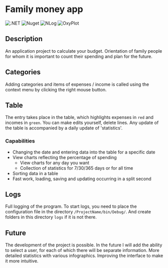 # Family money app

![.NET](https://img.shields.io/badge/.NET%20FrameWork-4.6-informational)
![Nuget](https://img.shields.io/nuget/v/Microsoft.AspNet.Mvc?label=Nuget)
![NLog](https://img.shields.io/badge/NLog-4.7.9-red)
![OxyPlot](https://img.shields.io/badge/OxyPlot-2.1.0-brightgreen)

## Description
An application project to calculate your budget. 
Orientation of family people for whom it is important to count their spending and plan for the future.

## Categories
Adding categories and items of expenses / income is called using the context menu by clicking the right mouse button.

## Table
The entry takes place in the table, which highlights expenses in `red` and incomes in `green`.
You can make edits yourself, delete lines. Any update of the table is accompanied by a daily update of 'statistics'.

### Capabilities
* Changing the date and entering data into the table for a specific date
* View charts reflecting the percentage of spending
  * View charts for any day you want
  * Collection of statistics for 7/30/365 days or for all time
* Sorting data in a table
* Fast work, loading, saving and updating occurring in a split second

## Logs
Full logging of the program.
To start logs, you need to place the configuration file in the directory `/ProjectName/bin/Debug/`.
And create folders in this directory `logs` if it is not there.

## Future
The development of the project is possible.
In the future I will add the ability to select a user, for each of which there will be separate information. 
More detailed statistics with various infographics.
Improving the interface to make it more intuitive.


